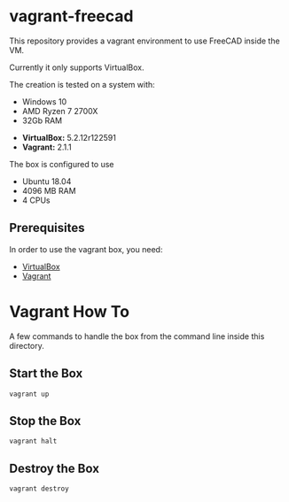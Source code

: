 # vagrant-freecad

This repository provides a vagrant environment to use FreeCAD inside the VM.

Currently it only supports VirtualBox.

The creation is tested on a system with:
- Windows 10
- AMD Ryzen 7 2700X
- 32Gb RAM
* **VirtualBox:** 5.2.12r122591
* **Vagrant:** 2.1.1

The box is configured to use
- Ubuntu 18.04
- 4096 MB RAM
- 4 CPUs

## Prerequisites

In order to use the vagrant box, you need:
* [VirtualBox](https://www.virtualbox.org/)
* [Vagrant](https://www.vagrantup.com/)

# Vagrant How To
A few commands to handle the box from the command line inside this directory.

## Start the Box
```
vagrant up
```

## Stop the Box
```
vagrant halt
```

## Destroy the Box
```
vagrant destroy
```
